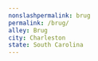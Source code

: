 ```yaml
---
﻿nonslashpermalink: brug
permalink: /brug/
alley: Brug
city: Charleston
state: South Carolina
---
```

